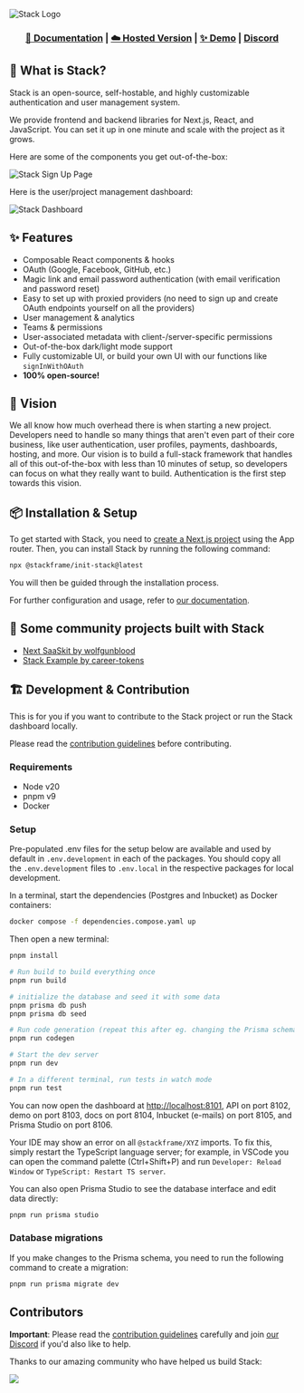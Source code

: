 ![Stack Logo](/assets/logo.png)

<h3 align="center">
  <a href="https://docs.stack-auth.com">📘 Documentation</a>
  | <a href="https://stack-auth.com/">☁️ Hosted Version</a>
  | <a href="https://demo.stack-auth.com/">✨ Demo</a>
  | <a href="https://discord.stack-auth.com">Discord</a>
</h4>

## 💬 What is Stack?

Stack is an open-source, self-hostable, and highly customizable authentication and user management system.

We provide frontend and backend libraries for Next.js, React, and JavaScript. You can set it up in one minute and scale with the project as it grows.

Here are some of the components you get out-of-the-box:

![Stack Sign Up Page](/assets/components.png)

Here is the user/project management dashboard:

![Stack Dashboard](/assets/dashboard.png)

## ✨ Features

- Composable React components & hooks
- OAuth (Google, Facebook, GitHub, etc.)
- Magic link and email password authentication (with email verification and password reset)
- Easy to set up with proxied providers (no need to sign up and create OAuth endpoints yourself on all the providers)
- User management & analytics
- Teams & permissions
- User-associated metadata with client-/server-specific permissions
- Out-of-the-box dark/light mode support
- Fully customizable UI, or build your own UI with our functions like `signInWithOAuth`
- **100% open-source!**

## 🔭 Vision

We all know how much overhead there is when starting a new project. Developers need to handle so many things that aren't even part of their core business, like user authentication, user profiles, payments, dashboards, hosting, and more. Our vision is to build a full-stack framework that handles all of this out-of-the-box with less than 10 minutes of setup, so developers can focus on what they really want to build. Authentication is the first step towards this vision.

## 📦 Installation & Setup

To get started with Stack, you need to [create a Next.js project](https://nextjs.org/docs/getting-started/installation) using the App router. Then, you can install Stack by running the following command:

```bash
npx @stackframe/init-stack@latest
```

You will then be guided through the installation process.

For further configuration and usage, refer to [our documentation](https://docs.stack-auth.com).

## 🌱 Some community projects built with Stack

- [Next SaaSkit by wolfgunblood](https://github.com/wolfgunblood/nextjs-saaskit)
- [Stack Example by career-tokens](https://github.com/career-tokens/StackYCAuth)

## 🏗️ Development & Contribution

This is for you if you want to contribute to the Stack project or run the Stack dashboard locally.

Please read the [contribution guidelines](CONTRIBUTING.md) before contributing.

### Requirements

- Node v20
- pnpm v9
- Docker

### Setup

Pre-populated .env files for the setup below are available and used by default in `.env.development` in each of the packages. You should copy all the `.env.development` files to `.env.local` in the respective packages for local development.

In a terminal, start the dependencies (Postgres and Inbucket) as Docker containers:

```sh
docker compose -f dependencies.compose.yaml up
```

Then open a new terminal:

```sh
pnpm install

# Run build to build everything once
pnpm run build

# initialize the database and seed it with some data
pnpm prisma db push
pnpm prisma db seed

# Run code generation (repeat this after eg. changing the Prisma schema). This is part of the build script, but faster
pnpm run codegen

# Start the dev server
pnpm run dev

# In a different terminal, run tests in watch mode
pnpm run test
```

You can now open the dashboard at [http://localhost:8101](http://localhost:8101), API on port 8102, demo on port 8103, docs on port 8104, Inbucket (e-mails) on port 8105, and Prisma Studio on port 8106.

Your IDE may show an error on all `@stackframe/XYZ` imports. To fix this, simply restart the TypeScript language server; for example, in VSCode you can open the command palette (Ctrl+Shift+P) and run `Developer: Reload Window` or `TypeScript: Restart TS server`.

You can also open Prisma Studio to see the database interface and edit data directly:

```sh
pnpm run prisma studio
```

### Database migrations

If you make changes to the Prisma schema, you need to run the following command to create a migration:

```sh
pnpm run prisma migrate dev
```

## Contributors

**Important**: Please read the [contribution guidelines](CONTRIBUTING.md) carefully and join [our Discord](https://discord.stack-auth.com) if you'd also like to help.

Thanks to our amazing community who have helped us build Stack:

<a href="https://github.com/stack-auth/stack/graphs/contributors">
  <img src="https://api.dev.stack-auth.com/api/v1/contributors" />
</a>
